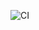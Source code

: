 ![CI](https://github.com/<TanishDhangar123>/<ci-cd-final-project>/actions/workflows/ci-build.yaml/badge.svg)
